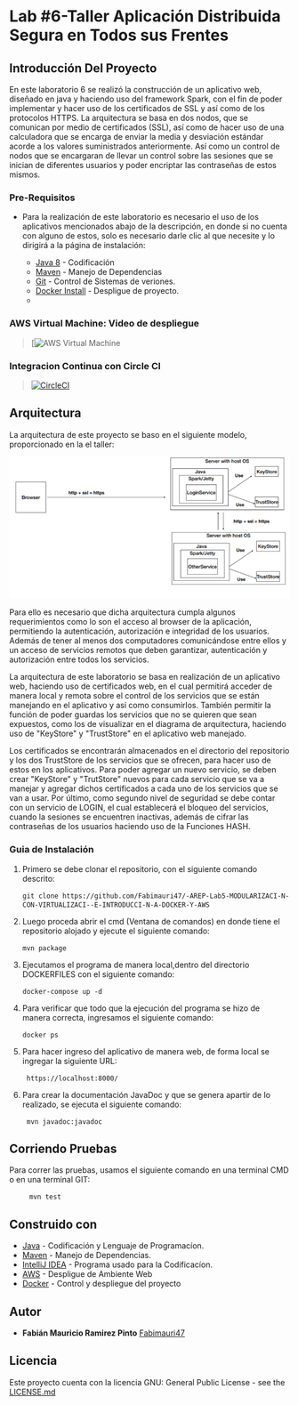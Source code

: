 # Lab #6-Taller Aplicación Distribuida Segura en Todos sus Frentes


## Introducción Del Proyecto

En este laboratorio 6 se realizó la construcción de un aplicativo web, diseñado en java y haciendo uso del framework Spark, con el fin de poder implementar y hacer uso de los certificados de SSL y así como de los protocolos HTTPS. La arquitectura se basa en dos nodos, que se comunican por medio de certificados (SSL), así como de hacer uso de una calculadora que se encarga de enviar la media y desviación estándar acorde a los valores suministrados anteriormente. Así como un control de nodos que se encargaran de llevar un control sobre las sesiones que se inician de diferentes usuarios y poder encriptar las contraseñas de estos mismos.


### Pre-Requisitos

- Para la realización de este laboratorio es necesario el uso de los aplicativos mencionados abajo de la descripción, en donde si no cuenta con alguno de estos,
       solo es necesario darle clic al que necesite y lo dirigirá a la página de instalación:


    * [Java 8](https://www.java.com/es/) - Codificación
    * [Maven](https://maven.apache.org/) - Manejo de Dependencias
    * [Git](http://git-scm.com/book/en/v2/Getting-Started-Installing-Git) - Control de Sistemas de veriones.
    * [Docker Install](https://docs.docker.com/engine/install/) - Despligue de proyecto.
    * 

### AWS Virtual Machine: Video de despliegue

>[![AWS Virtual Machine](amazon/amzn2-ami-hvm-2.0.20210318.0-x86_64-gp2)


### Integracion Continua con Circle CI
>[![CircleCI](https://circleci.com/gh/The-Developers-Eci/2020-2-PROYCVDS-THE_DEVELOPERS_ECI.svg?style=svg)](https://app.circleci.com/pipelines/github/Fabimauri47/-AREP-Lab3-CLIENTES-Y-SERVICIOS)
>

## Arquitectura 

La arquitectura de este proyecto se baso en el siguiente modelo, proporcionado en la el taller:

  ![texto cualquiera por si no carga la imagen](https://github.com/Fabimauri47/-AREP-Lab6-AP-DISTRIBUIDA-SEGURA/blob/main/Img/arquitectura%20Lab.png)

Para ello es necesario que dicha arquitectura cumpla algunos requerimientos como lo son el acceso al browser de la aplicación, permitiendo la autenticación, autorización e integridad de los usuarios. Además de tener al menos dos computadores comunicándose entre ellos y un acceso de servicios remotos que deben garantizar, autenticación y autorización entre todos los servicios.

La arquitectura de este laboratorio se basa en realización de un aplicativo web, haciendo uso de certificados web, en el cual permitirá acceder de manera local y remota sobre el control de los servicios que se están manejando en el aplicativo y así como consumirlos. También permitir la función de poder guardas los servicios que no se quieren que sean expuestos, como los de visualizar en el diagrama de arquitectura, haciendo uso de "KeyStore" y "TrustStore" en el aplicativo web manejado.

Los certificados se encontrarán almacenados en el directorio del repositorio y los dos TrustStore de los servicios que se ofrecen, para hacer uso de estos en los aplicativos. Para poder agregar un nuevo servicio, se deben crear "KeyStore" y "TrutStore" nuevos para cada servicio que se va a manejar y agregar dichos certificados a cada uno de los servicios que se van a usar. Por último, como segundo nivel de seguridad se debe contar con un servicio de LOGIN, el cual establecerá el bloqueo del servicios, cuando la sesiones se encuentren inactivas, además de cifrar las contraseñas de los usuarios haciendo uso de la Funciones HASH.


### Guia de Instalación

1. Primero se debe clonar el repositorio, con el siguiente comando descrito:

       git clone https://github.com/Fabimauri47/-AREP-Lab5-MODULARIZACI-N-CON-VIRTUALIZACI--E-INTRODUCCI-N-A-DOCKER-Y-AWS
    

2. Luego proceda abrir el cmd (Ventana de comandos) en donde tiene el repositorio alojado y ejecute el siguiente comando:

       mvn package
    

3. Ejecutamos el programa de manera local,dentro del directorio DOCKERFILES con el siguiente comando:

       docker-compose up -d
   

4. Para verificar que todo que la ejecución del programa se hizo de manera correcta, ingresamos el siguiente comando:

       docker ps
   
5. Para hacer ingreso del aplicativo de manera web, de forma local se ingregar la siguiente URL:

        https://localhost:8000/
		
6. Para crear la documentación JavaDoc y que se genera apartir de lo realizado, se ejecuta el siguiente comando:

		mvn javadoc:javadoc

## Corriendo Pruebas

Para correr las pruebas, usamos el siguiente comando en una terminal CMD o en una terminal GIT:

         mvn test


## Construido con

* [Java](https://www.java.com/es/) - Codificación y Lenguaje de Programacíon.
* [Maven](https://maven.apache.org/) - Manejo de Dependencias.
* [IntelliJ IDEA](https://www.jetbrains.com/es-es/idea/) - Programa usado para la Codificacíon.
* [AWS](https://aws.amazon.com/es/education/awseducate/) - Despligue de Ambiente Web
* [Docker](https://www.docker.com/) - Control y despliegue del proyecto


## Autor

* **Fabián Mauricio Ramirez Pinto** [Fabimauri47](https://github.com/Fabimauri47)


## Licencia

Este proyecto cuenta con la licencia GNU: General Public License - see the [LICENSE.md](https://github.com/Fabimauri47/AREP-Lab1-Calculadora/blob/main/LICENSE.txt) 
